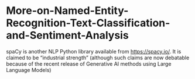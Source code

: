 # More-on-Named-Entity-Recognition-Text-Classification-and-Sentiment-Analysis
spaCy is another NLP Python library available from https://spacy.io/. It is claimed to be  “industrial strength” (although such claims are now debatable because of the recent release  of Generative AI methods using Large Language Models)
